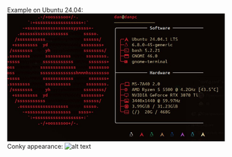 Example on Ubuntu 24.04:
![alt text](https://github.com/doubledandev/TheCoolestNeofetchRiceEver/blob/main/screen.jpg)
Conky appearance:
![alt text](https://github.com/doubledandev/TheCoolestRiceEver/blob/main/conky.jpg)
